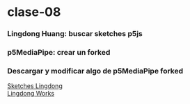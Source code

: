 # clase-08
### Lingdong Huang: buscar sketches p5js
### p5MediaPipe: crear un forked
### Descargar y modificar algo de p5MediaPipe forked
[Sketches Lingdong](https://editor.p5js.org/lingdong/sketches) <br>
[Lingdong Works](https://lingdong.works/)
